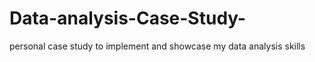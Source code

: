 # Data-analysis-Case-Study-
personal case study  to  implement and showcase my data analysis skills 
